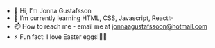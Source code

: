 - 👋 Hi, I’m Jonna Gustafsson
- 🌱 I’m currently learning HTML, CSS, Javascript, React✨
- 📫 How to reach me - email me at jonnaagustafssoon@hotmail.com
- ⚡ Fun fact: I love Easter eggs!🐰🐣
